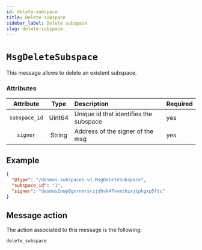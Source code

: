 ```yaml
---
id: delete-subspace
title: Delete subspace
sidebar_label: Delete subspace
slug: delete-subspace
---
```


# `MsgDeleteSubspace`
This message allows to delete an existent subspace.

### Attributes
| Attribute | Type | Description | Required |
| :-------: | :----: | :-------- | :------- |
| `subspace_id` | Uint64 | Unique id that identifies the subspace | yes |
| `signer` | String | Address of the signer of the msg | yes | 

## Example
````json
{
  "@type": "/desmos.subspaces.v1.MsgDeleteSubspace",
  "subspace_id": "1",
  "signer": "desmos1nwp8gxrnmrsrzjdhvk47vvmthzxjtphgxp5ftc"
}
````

## Message action
The action associated to this message is the following:
```
delete_subspace
```